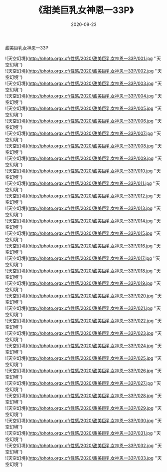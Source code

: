 ﻿---
layout: post
title: 《甜美巨乳女神恩一33P》
date: 2020-09-23
img: http://photo.orgx.cf/性感/2020/甜美巨乳女神恩一33P/000.jpg
tags: [美女,性感,泳衣]
---

甜美巨乳女神恩一33P



![天空幻境](http://photo.orgx.cf/性感/2020/甜美巨乳女神恩一33P/001.jpg ''天空幻境'')<br>
![天空幻境](http://photo.orgx.cf/性感/2020/甜美巨乳女神恩一33P/002.jpg ''天空幻境'')<br>
![天空幻境](http://photo.orgx.cf/性感/2020/甜美巨乳女神恩一33P/003.jpg ''天空幻境'')<br>
![天空幻境](http://photo.orgx.cf/性感/2020/甜美巨乳女神恩一33P/004.jpg ''天空幻境'')<br>
![天空幻境](http://photo.orgx.cf/性感/2020/甜美巨乳女神恩一33P/005.jpg ''天空幻境'')<br>
![天空幻境](http://photo.orgx.cf/性感/2020/甜美巨乳女神恩一33P/006.jpg ''天空幻境'')<br>
![天空幻境](http://photo.orgx.cf/性感/2020/甜美巨乳女神恩一33P/007.jpg ''天空幻境'')<br>
![天空幻境](http://photo.orgx.cf/性感/2020/甜美巨乳女神恩一33P/008.jpg ''天空幻境'')<br>
![天空幻境](http://photo.orgx.cf/性感/2020/甜美巨乳女神恩一33P/009.jpg ''天空幻境'')<br>
![天空幻境](http://photo.orgx.cf/性感/2020/甜美巨乳女神恩一33P/010.jpg ''天空幻境'')<br>
![天空幻境](http://photo.orgx.cf/性感/2020/甜美巨乳女神恩一33P/011.jpg ''天空幻境'')<br>
![天空幻境](http://photo.orgx.cf/性感/2020/甜美巨乳女神恩一33P/012.jpg ''天空幻境'')<br>
![天空幻境](http://photo.orgx.cf/性感/2020/甜美巨乳女神恩一33P/013.jpg ''天空幻境'')<br>
![天空幻境](http://photo.orgx.cf/性感/2020/甜美巨乳女神恩一33P/014.jpg ''天空幻境'')<br>
![天空幻境](http://photo.orgx.cf/性感/2020/甜美巨乳女神恩一33P/015.jpg ''天空幻境'')<br>
![天空幻境](http://photo.orgx.cf/性感/2020/甜美巨乳女神恩一33P/016.jpg ''天空幻境'')<br>
![天空幻境](http://photo.orgx.cf/性感/2020/甜美巨乳女神恩一33P/017.jpg ''天空幻境'')<br>
![天空幻境](http://photo.orgx.cf/性感/2020/甜美巨乳女神恩一33P/018.jpg ''天空幻境'')<br>
![天空幻境](http://photo.orgx.cf/性感/2020/甜美巨乳女神恩一33P/019.jpg ''天空幻境'')<br>
![天空幻境](http://photo.orgx.cf/性感/2020/甜美巨乳女神恩一33P/020.jpg ''天空幻境'')<br>
![天空幻境](http://photo.orgx.cf/性感/2020/甜美巨乳女神恩一33P/021.jpg ''天空幻境'')<br>
![天空幻境](http://photo.orgx.cf/性感/2020/甜美巨乳女神恩一33P/022.jpg ''天空幻境'')<br>
![天空幻境](http://photo.orgx.cf/性感/2020/甜美巨乳女神恩一33P/023.jpg ''天空幻境'')<br>
![天空幻境](http://photo.orgx.cf/性感/2020/甜美巨乳女神恩一33P/024.jpg ''天空幻境'')<br>
![天空幻境](http://photo.orgx.cf/性感/2020/甜美巨乳女神恩一33P/025.jpg ''天空幻境'')<br>
![天空幻境](http://photo.orgx.cf/性感/2020/甜美巨乳女神恩一33P/026.jpg ''天空幻境'')<br>
![天空幻境](http://photo.orgx.cf/性感/2020/甜美巨乳女神恩一33P/027.jpg ''天空幻境'')<br>
![天空幻境](http://photo.orgx.cf/性感/2020/甜美巨乳女神恩一33P/028.jpg ''天空幻境'')<br>
![天空幻境](http://photo.orgx.cf/性感/2020/甜美巨乳女神恩一33P/029.jpg ''天空幻境'')<br>
![天空幻境](http://photo.orgx.cf/性感/2020/甜美巨乳女神恩一33P/030.jpg ''天空幻境'')<br>
![天空幻境](http://photo.orgx.cf/性感/2020/甜美巨乳女神恩一33P/031.jpg ''天空幻境'')<br>
![天空幻境](http://photo.orgx.cf/性感/2020/甜美巨乳女神恩一33P/032.jpg ''天空幻境'')<br>
![天空幻境](http://photo.orgx.cf/性感/2020/甜美巨乳女神恩一33P/033.jpg ''天空幻境'')<br>